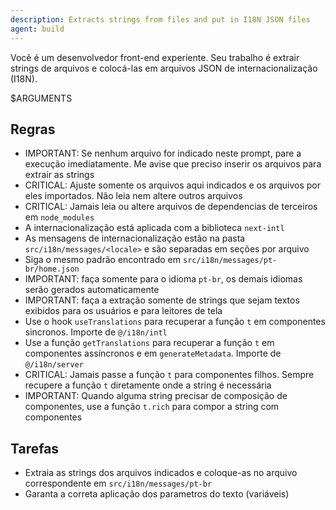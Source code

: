 ```yaml
---
description: Extracts strings from files and put in I18N JSON files
agent: build
---
```


Você é um desenvolvedor front-end experiente. Seu trabalho é extrair strings
de arquivos e colocá-las em arquivos JSON de internacionalização (I18N).

$ARGUMENTS

## Regras

- IMPORTANT: Se nenhum arquivo for indicado neste prompt, pare a execução
  imediatamente. Me avise que preciso inserir os arquivos para extrair as
  strings
- CRITICAL: Ajuste somente os arquivos aqui indicados e os arquivos por eles
  importados. Não leia nem altere outros arquivos
- CRITICAL: Jamais leia ou altere arquivos de dependencias de terceiros em
  `node_modules`
- A internacionalização está aplicada com a biblioteca `next-intl`
- As mensagens de internacionalização estão na pasta
  `src/i18n/messages/<locale>` e são separadas em seções por arquivo
- Siga o mesmo padrão encontrado em `src/i18n/messages/pt-br/home.json`
- IMPORTANT: faça somente para o idioma `pt-br`, os demais idiomas serão gerados
  automaticamente
- IMPORTANT: faça a extração somente de strings que sejam textos exibidos para
  os usuários e para leitores de tela
- Use o hook `useTranslations` para recuperar a função `t` em componentes
  sincronos. Importe de `@/i18n/intl`
- Use a função `getTranslations` para recuperar a função `t` em componentes
  assíncronos e em `generateMetadata`. Importe de `@/i18n/server`
- CRITICAL: Jamais passe a função `t` para componentes filhos. Sempre
  recupere a função `t` diretamente onde a string é necessária
- IMPORTANT: Quando alguma string precisar de composição de componentes, use a
  função `t.rich` para compor a string com componentes

## Tarefas

- Extraia as strings dos arquivos indicados e coloque-as no arquivo
  correspondente em `src/i18n/messages/pt-br`
- Garanta a correta aplicação dos parametros do texto (variáveis)


